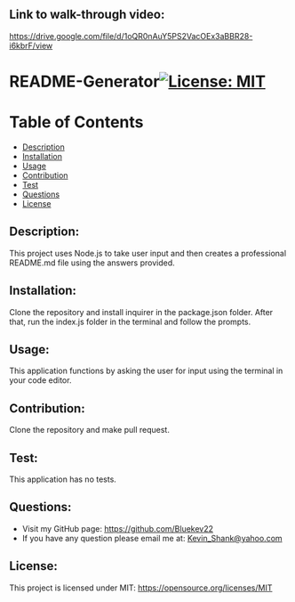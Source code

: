 ## Link to walk-through video: 
https://drive.google.com/file/d/1oQR0nAuY5PS2VacOEx3aBBR28-i6kbrF/view

# README-Generator[![License: MIT](https://img.shields.io/badge/License-MIT-yellow.svg)](https://opensource.org/licenses/MIT)

# Table of Contents

- [Description](#description)
- [Installation](#installation)
- [Usage](#usage)
- [Contribution](#contribution)
- [Test](#test)
- [Questions](#questions)
- [License](#license)

## Description:
This project uses Node.js to take user input and then creates a professional README.md file using the answers provided.
## Installation:
Clone the repository and install inquirer in the package.json folder. After that, run the index.js folder in the terminal and follow the prompts.
## Usage:
This application functions by asking the user for input using the terminal in your code editor.
## Contribution:
Clone the repository and make pull request.
## Test:
This application has no tests.
## Questions:
- Visit my GitHub page: https://github.com/Bluekev22
- If you have any question please email me at: Kevin_Shank@yahoo.com
## License:
This project is licensed under MIT: https://opensource.org/licenses/MIT
